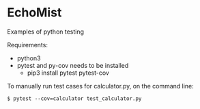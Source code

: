 # EchoMist
Examples of python testing 

Requirements:
* python3  
* pytest and py-cov needs to be installed
   * pip3 install pytest pytest-cov

To manually run test cases for calculator.py, on the command line:

    $ pytest --cov=calculator test_calculator.py
